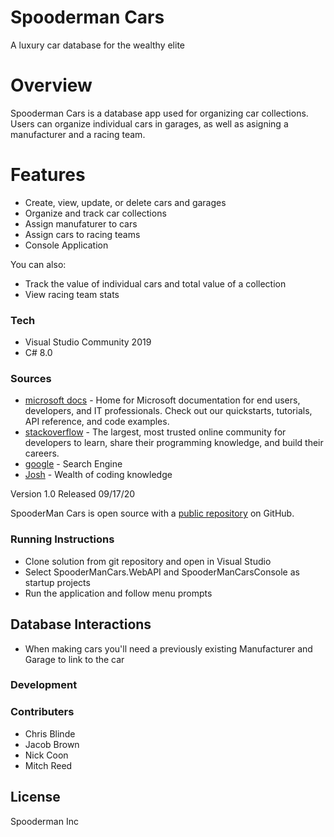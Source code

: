# Spooderman Cars 
A luxury car database for the wealthy elite

# Overview
Spooderman Cars is a database app used for organizing car collections. Users can organize individual cars in garages, as well as asigning  a manufacturer and a racing team.

# Features
  - Create, view, update, or delete cars and garages
  - Organize and track car collections
  - Assign manufaturer to cars
  - Assign cars to racing teams
  - Console Application
  
You can also:

  - Track the value of individual cars and total value of a collection
  - View racing team stats 

### Tech
* Visual Studio Community 2019
* C# 8.0

### Sources
* [microsoft docs] - Home for Microsoft documentation for end users, developers, and IT professionals. Check out our quickstarts, tutorials, API reference, and code examples.
* [stackoverflow] -  The largest, most trusted online community for developers to learn, share their programming knowledge, and build their careers.
* [google] - Search Engine
* [Josh] - Wealth of coding knowledge

Version 1.0 Released 09/17/20

SpooderMan Cars is open source with a [public repository][spooder]
 on GitHub.

### Running Instructions
- Clone solution from git repository and open in Visual Studio
- Select SpooderManCars.WebAPI and SpooderManCarsConsole as startup projects
- Run the application and follow menu prompts

## Database Interactions
- When making cars you'll need a previously existing Manufacturer and Garage to link to the car

### Development


### Contributers
- Chris Blinde
- Jacob Brown
- Nick Coon
- Mitch Reed


License
----

Spooderman Inc 



[//]: # (These are reference links used in the body of this note and get stripped out when the markdown processor does its job. There is no need to format nicely because it shouldn't be seen. Thanks SO - http://stackoverflow.com/questions/4823468/store-comments-in-markdown-syntax)


   [spooder]: <https://github.com/MitchReed123/SpooderManCars>
   [git-repo-url]: <https://github.com/MitchReed123/SpooderManCars.git>
   [stackoverflow]: <http://daringfireball.net>
   [microsoft docs]: <https://docs.microsoft.com/>
   [google]: <https://google.com>
   [Josh]: <hhttps://github.com/JTux?tab=repositories>
  

   [PlDb]: <https://github.com/joemccann/dillinger/tree/master/plugins/dropbox/README.md>
   [PlGh]: <https://github.com/joemccann/dillinger/tree/master/plugins/github/README.md>
   [PlGd]: <https://github.com/joemccann/dillinger/tree/master/plugins/googledrive/README.md>
   [PlOd]: <https://github.com/joemccann/dillinger/tree/master/plugins/onedrive/README.md>
   [PlMe]: <https://github.com/joemccann/dillinger/tree/master/plugins/medium/README.md>
   [PlGa]: <https://github.com/RahulHP/dillinger/blob/master/plugins/googleanalytics/README.md>
